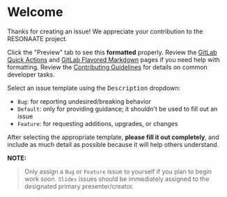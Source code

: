 # Welcome

Thanks for creating an issue! We appreciate your contribution to the RESONAATE project.

Click the "Preview" tab to see this **formatted** properly.
Review the [GitLab Quick Actions][quick actions] and [GitLab Flavored Markdown][gfm] pages if you need help with formatting.
Review the [Contributing Guidelines][contributing] for details on common developer tasks.

Select an issue template using the <kbd>Description</kbd> dropdown:

- `Bug`: for reporting undesired/breaking behavior
- `Default`: only for providing guidance; it shouldn't be used to fill out an issue
- `Feature`: for requesting additions, upgrades, or changes

After selecting the appropriate template, **please fill it out completely**, and include as much detail as possible because it will help others understand.

**NOTE:**

> Only assign a `Bug` or `Feature` issue to yourself if you plan to begin work soon. `Slides` issues should be immediately assigned to the designated primary presenter/creator.

[contributing]: https://code.vt.edu/space-research/resonaate/resonaate/-/blob/develop/CONTRIBUTING.md
[gfm]: https://docs.gitlab.com/ee/user/markdown.html
[quick actions]: https://docs.gitlab.com/ee/user/project/quick_actions.html
